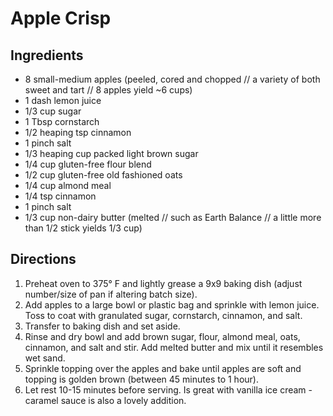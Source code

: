 # Apple Crisp
## Ingredients
-   8 small-medium apples (peeled, cored and chopped // a variety of both sweet and tart // 8 apples yield \~6 cups)
-   1 dash lemon juice
-   1/3 cup sugar
-   1 Tbsp cornstarch
-   1/2 heaping tsp cinnamon
-   1 pinch salt
-   1/3 heaping cup packed light brown sugar
-   1/4 cup gluten-free flour blend
-   1/2 cup gluten-free old fashioned oats
-   1/4 cup almond meal
-   1/4 tsp cinnamon
-   1 pinch salt
-   1/3 cup non-dairy butter (melted // such as Earth Balance // a little more than 1/2 stick yields 1/3 cup)

## Directions
1.  Preheat oven to 375° F and lightly grease a 9x9 baking dish (adjust number/size of pan if altering batch size).
2.  Add apples to a large bowl or plastic bag and sprinkle with lemon juice. Toss to coat with granulated sugar, cornstarch, cinnamon, and salt.
3.  Transfer to baking dish and set aside.
4.  Rinse and dry bowl and add brown sugar, flour, almond meal, oats, cinnamon, and salt and stir. Add melted butter and mix until it resembles wet sand.
5.  Sprinkle topping over the apples and bake until apples are soft and topping is golden brown (between 45 minutes to 1 hour).
6.  Let rest 10-15 minutes before serving. Is great with vanilla ice cream - caramel sauce is also a lovely addition. 